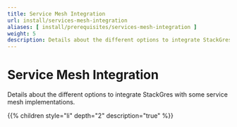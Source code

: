 ```yaml
---
title: Service Mesh Integration
url: install/services-mesh-integration
aliases: [ install/prerequisites/services-mesh-integration ]
weight: 5
description: Details about the different options to integrate StackGres with some service mesh implementations.
---
```


# Service Mesh Integration

Details about the different options to integrate StackGres with some service mesh implementations.

{{% children style="li" depth="2" description="true" %}}